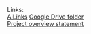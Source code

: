 Links:<br>
[AiLinks](../AILinks/AILinks.md)
[Google Drive folder](https://drive.google.com/drive/folders/1eqc1Gei3hm0qHChs8IBiM5XvyekgtXL5)<br>
[Project overview statement](https://docs.google.com/document/d/1JH-HxODtakMs9jBycG0JWcCHDfGfe0iEGJikHyyg0W0/edit)<br>
